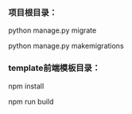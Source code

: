 ### 项目根目录：

python manage.py migrate

python manage.py makemigrations

### template前端模板目录：

npm install

npm run build
